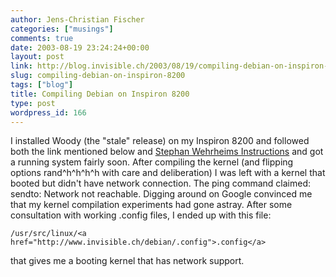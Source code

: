 ```yaml
---
author: Jens-Christian Fischer
categories: ["musings"]
comments: true
date: 2003-08-19 23:24:24+00:00
layout: post
link: http://blog.invisible.ch/2003/08/19/compiling-debian-on-inspiron-8200/
slug: compiling-debian-on-inspiron-8200
tags: ["blog"]
title: Compiling Debian on Inspiron 8200
type: post
wordpress_id: 166
---
```


I installed Woody (the "stale" release) on my Inspiron 8200 and followed both the link mentioned below and [Stephan Wehrheims Instructions](http://www.stephanwehrheim.de/computer/dell8200+debian30/dell8200+debian30.html) and got a running system fairly soon. After compiling the kernel (and flipping options rand^h^h^h^h with care and deliberation) I was left with a kernel that booted but didn't have network connection. The ping command claimed: sendto: Network not reachable. Digging around on Google convinced me that my kernel compilation experiments had gone astray. After some consultation with working .config files, I ended up with this file:
    
    /usr/src/linux/<a href="http://www.invisible.ch/debian/.config">.config</a>

that gives me a booting kernel that has network support.
